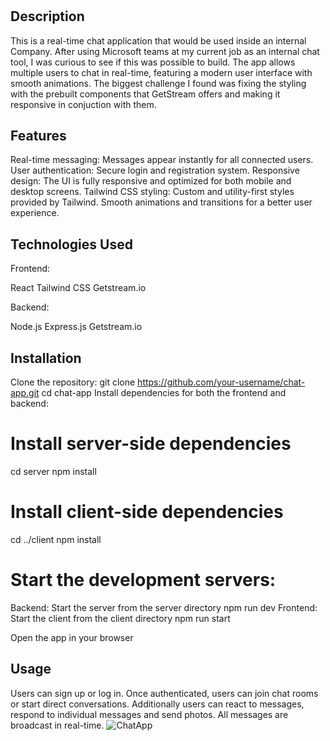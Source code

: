# <ChatApp>

## Description

This is a real-time chat application that would be used inside an internal Company. After using Microsoft teams at my current job as an internal chat tool, I was curious to see if this was possible to build.  The app allows multiple users to chat in real-time, featuring a modern user interface with smooth animations. The biggest challenge I found was fixing the styling with the prebuilt components that GetStream offers and making it responsive in conjuction with them. 

## Features
Real-time messaging: Messages appear instantly for all connected users.
User authentication: Secure login and registration system.
Responsive design: The UI is fully responsive and optimized for both mobile and desktop screens.
Tailwind CSS styling: Custom and utility-first styles provided by Tailwind.
Smooth animations and transitions for a better user experience.

## Technologies Used
Frontend:

React
Tailwind CSS
Getstream.io

Backend:

Node.js
Express.js
Getstream.io

## Installation

Clone the repository:
git clone https://github.com/your-username/chat-app.git
cd chat-app
Install dependencies for both the frontend and backend:

# Install server-side dependencies
cd server
npm install

# Install client-side dependencies
cd ../client
npm install

# Start the development servers:

Backend: Start the server from the server directory
npm run dev
Frontend: Start the client from the client directory
npm run start

Open the app in your browser

## Usage

Users can sign up or log in.
Once authenticated, users can join chat rooms or start direct conversations. Additionally users can react to messages, respond to individual messages and send photos. 
All messages are broadcast in real-time.
    ![ChatApp](/chatapp.png.png)

